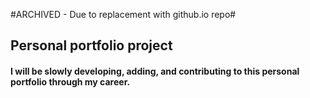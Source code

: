 #ARCHIVED - Due to replacement with github.io repo#

## Personal portfolio project ##

#### I will be slowly developing, adding, and contributing to this personal portfolio through my career. ####
